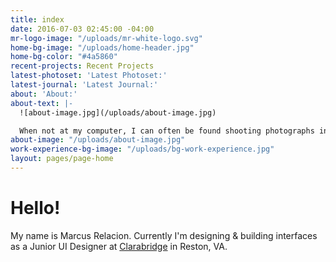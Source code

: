```yaml
---
title: index
date: 2016-07-03 02:45:00 -04:00
mr-logo-image: "/uploads/mr-white-logo.svg"
home-bg-image: "/uploads/home-header.jpg"
home-bg-color: "#4a5860"
recent-projects: Recent Projects
latest-photoset: 'Latest Photoset:'
latest-journal: 'Latest Journal:'
about: 'About:'
about-text: |-
  ![about-image.jpg](/uploads/about-image.jpg)

  When not at my computer, I can often be found shooting photographs in the city, spending time with family, attending local meet ups, or playing video games with friends.
about-image: "/uploads/about-image.jpg"
work-experience-bg-image: "/uploads/bg-work-experience.jpg"
layout: pages/page-home
---
```


# Hello!

My name is Marcus Relacion. Currently I'm designing & building interfaces as a Junior UI Designer at [Clarabridge](http://www.clarabridge.com/) in Reston, VA.